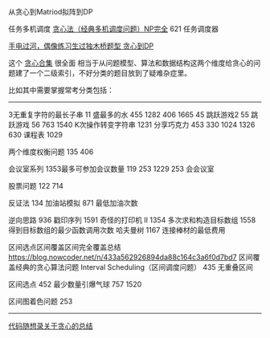 从贪心到Matriod拟阵到DP

任务多机调度
[贪心法（经典多机调度问题）NP完全](https://www.cnblogs.com/cy0628/p/13965708.html)
621 任务调度器

[手电过河，偶像练习生过独木桥题型 贪心到DP  ](http://nyoj.top/problem/47)

这个 [贪心合集](https://leetcode.cn/circle/article/YPuyhz/) 很全面
相当于从问题模型、算法和数据结构这两个维度给贪心的问题建了一个二级索引，不好分类的题目放到了疑难杂症里。

比如其中需要掌握常考分类包括：

---

 3无重复字符的最长子串 
 11 盛最多的水
455
1282
406 
1665
45 跳跃游戏2
55 跳跃游戏
56
763
1540 K次操作转变字符串
1231 分享巧克力
453
330
1024
1326
630 课程表
1029

两个维度权衡问题
135
406

会议室系列
1353最多可参加会议数量
119
253
1229
253 会会议室

股票问题
122  714

反证法
134 加油站模拟
871 最低加油次数


逆向思路
936 戳印序列
1591 奇怪的打印机 II
1354 多次求和构造目标数组
1558 得到目标数组的最少函数调用次数
      哈夫曼树
1167 连接棒材的最低费用


区间选点区间覆盖区间完全覆盖总结
https://blog.nowcoder.net/n/433a562926894da88c164c3a6f0d7bd7
区间覆盖经典的贪心算法问题
Interval Scheduling（区间调度问题）
435 无重叠区间

区间选点
452 最少数量引爆气球
757
1520

区间图着色问题
253


---


[代码随想录关于贪心的总结](https://github.com/Rustuu/leetcode/blob/master/problems/%E8%B4%AA%E5%BF%83%E7%AE%97%E6%B3%95%E6%80%BB%E7%BB%93%E7%AF%87.md)




